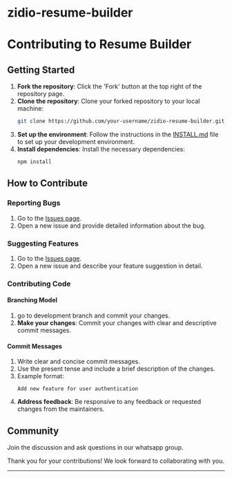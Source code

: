 # zidio-resume-builder

# Contributing to Resume Builder

## Getting Started

1. **Fork the repository**: Click the 'Fork' button at the top right of the repository page.
2. **Clone the repository**: Clone your forked repository to your local machine:
    ```sh
    git clone https://github.com/your-username/zidio-resume-builder.git
    ```
3. **Set up the environment**: Follow the instructions in the [INSTALL.md](INSTALL.md) file to set up your development environment.
4. **Install dependencies**: Install the necessary dependencies:
    ```sh
    npm install
    ```

## How to Contribute

### Reporting Bugs

1. Go to the [Issues page](https://github.com/your-username/zidio-resume-builder/issues).
2. Open a new issue and provide detailed information about the bug.

### Suggesting Features

1. Go to the [Issues page](https://github.com/your-username/zidio-resume-builder/issues).
2. Open a new issue and describe your feature suggestion in detail.

### Contributing Code

#### Branching Model

1. go to development branch and commit your changes.
2. **Make your changes**: Commit your changes with clear and descriptive commit messages.

#### Commit Messages

1. Write clear and concise commit messages.
2. Use the present tense and include a brief description of the changes.
3. Example format:
    ```
    Add new feature for user authentication
    ```
4. **Address feedback**: Be responsive to any feedback or requested changes from the maintainers.

## Community

Join the discussion and ask questions in our whatsapp group.

Thank you for your contributions! We look forward to collaborating with you.

---

